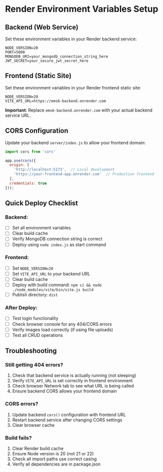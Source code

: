 # Render Environment Variables Setup

## Backend (Web Service)

Set these environment variables in your Render backend service:

```
NODE_VERSION=20
PORT=5000
MONGODB_URI=your_mongodb_connection_string_here
JWT_SECRET=your_secure_jwt_secret_here
```

## Frontend (Static Site)

Set these environment variables in your Render frontend static site:

```
NODE_VERSION=20
VITE_API_URL=https://ems6-backend.onrender.com
```

**Important**: Replace `ems6-backend.onrender.com` with your actual backend service URL.

## CORS Configuration

Update your backend `server/index.js` to allow your frontend domain:

```javascript
import cors from 'cors'

app.use(cors({
  origin: [
    'http://localhost:5173',  // Local development
    'https://your-frontend-app.onrender.com'  // Production frontend
  ],
  credentials: true
}));
```

## Quick Deploy Checklist

### Backend:
- [ ] Set all environment variables
- [ ] Clear build cache
- [ ] Verify MongoDB connection string is correct
- [ ] Deploy using `node index.js` as start command

### Frontend:
- [ ] Set `NODE_VERSION=20`
- [ ] Set `VITE_API_URL` to your backend URL
- [ ] Clear build cache
- [ ] Deploy with build command: `npm ci && node ./node_modules/vite/bin/vite.js build`
- [ ] Publish directory: `dist`

### After Deploy:
- [ ] Test login functionality
- [ ] Check browser console for any 404/CORS errors
- [ ] Verify images load correctly (if using file uploads)
- [ ] Test all CRUD operations

## Troubleshooting

### Still getting 404 errors?
1. Check that backend service is actually running (not sleeping)
2. Verify `VITE_API_URL` is set correctly in frontend environment
3. Check browser Network tab to see what URL is being called
4. Ensure backend CORS allows your frontend domain

### CORS errors?
1. Update backend `cors()` configuration with frontend URL
2. Restart backend service after changing CORS settings
3. Clear browser cache

### Build fails?
1. Clear Render build cache
2. Ensure Node version is 20 (not 21 or 22)
3. Check all import paths use correct casing
4. Verify all dependencies are in package.json
